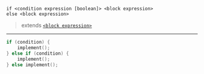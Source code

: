 ```
if <condition expression [boolean]> <block expression>
else <block expression>
```

> extends [`<block expression>`](../_base/block_expression.md)

---

```swift
if (condition) {
    implement();
} else if (condition) {
    implement();
} else implement();
```
